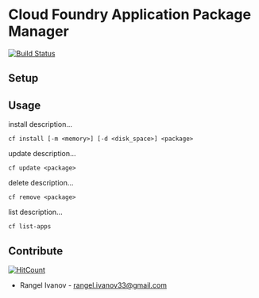 # Cloud Foundry Application Package Manager
[![Build Status](https://travis-ci.org/radito3/gradProject.svg?branch=v2)](https://travis-ci.org/radito3/gradProject)

## Setup

## Usage

install description...
```
cf install [-m <memory>] [-d <disk_space>] <package>
```

update description...
```
cf update <package>
```

delete description...
```
cf remove <package>
```

list description...
```
cf list-apps
```

## Contribute
[![HitCount](http://hits.dwyl.io/radito3/gradProject.svg)](http://hits.dwyl.io/radito3/gradProject)
 * Rangel Ivanov - rangel.ivanov33@gmail.com
